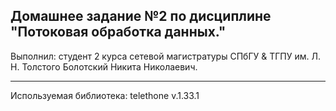 Домашнее задание №2 по дисциплине "Потоковая обработка данных."
--------------------------------------------------------------
Выполнил: студент 2 курса сетевой магистратуры СПбГУ & ТГПУ им. Л. Н. Толстого Болотский Никита Николаевич.
___________________________________________________________________________________________________________
Используемая библиотека: telethone v.1.33.1